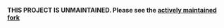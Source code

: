 **THIS PROJECT IS UNMAINTAINED.  Please see the [actively maintained fork](https://github.com/derek-adair/nflgame)**

